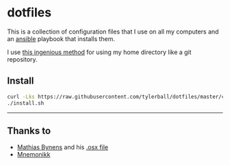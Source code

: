 dotfiles
========

This is a collection of configuration files that I use on all my computers and
an [ansible][ansible] playbook that installs them.

I use [this ingenious method][genius] for using my home directory like a git
repository.

Install
-------

```sh
curl -Lks https://raw.githubusercontent.com/tylerball/dotfiles/master/clone | zsh
./install.sh
```

----

Thanks to
---------

* [Mathias Bynens](https://github.com/mathiasbynens) and his [.osx file](https://github.com/mathiasbynens/dotfiles/blob/master/.osx)
* [Mnemonikk](http://mnemonikk.org/2009/03/23/finally-putting-my-personal-configuration-files-under-version-control/)

[ansible]:https://github.com/ansible/ansible
[packages]:https://github.com/tylerball/dotfiles/blob/master/roles/mac/defaults/main.yml
[genius]:https://developer.atlassian.com/blog/2016/02/best-way-to-store-dotfiles-git-bare-repo/
